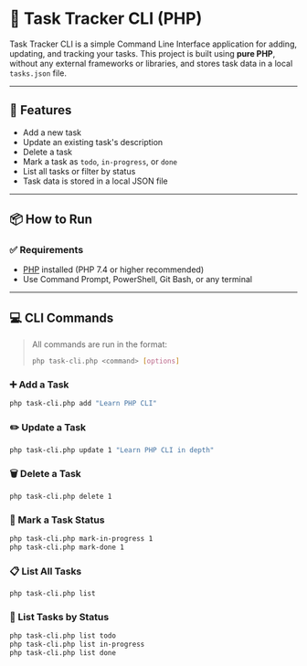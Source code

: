 # 🧩 Task Tracker CLI (PHP)

Task Tracker CLI is a simple Command Line Interface application for adding, updating, and tracking your tasks. This project is built using **pure PHP**, without any external frameworks or libraries, and stores task data in a local `tasks.json` file.

---

## 🚀 Features

- Add a new task
- Update an existing task's description
- Delete a task
- Mark a task as `todo`, `in-progress`, or `done`
- List all tasks or filter by status
- Task data is stored in a local JSON file

---

## 📦 How to Run

### ✅ Requirements
- [PHP](https://www.php.net/) installed (PHP 7.4 or higher recommended)
- Use Command Prompt, PowerShell, Git Bash, or any terminal

---

## 💻 CLI Commands

> All commands are run in the format:
> ```bash
> php task-cli.php <command> [options]
> ```

### ➕ Add a Task
```bash
php task-cli.php add "Learn PHP CLI"
```

### ✏️ Update a Task
```bash
php task-cli.php update 1 "Learn PHP CLI in depth"
```

### 🗑️ Delete a Task
```bash
php task-cli.php delete 1
```

### 🔁 Mark a Task Status
```bash
php task-cli.php mark-in-progress 1
php task-cli.php mark-done 1
```

### 📋 List All Tasks
```bash
php task-cli.php list
```

### 📌 List Tasks by Status
```bash
php task-cli.php list todo
php task-cli.php list in-progress
php task-cli.php list done
```
